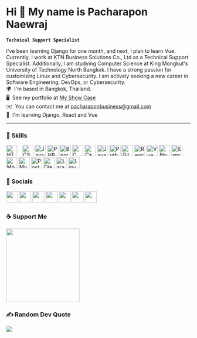 # Hi 👋 My name is Pacharapon Naewraj

**`Technical Support Specialist`**

I've been learning Django for one month, and next, I plan to learn Vue. Currently, I work at KTN Business Solutions Co., Ltd as a Technical Support Specialist. Additionally, I am studying Computer Science at King Mongkut's University of Technology North Bangkok. I have a strong passion for customizing Linux and Cybersecurity. I am actively seeking a new career in Software Engineering, DevOps, or Cybersecurity.<br>
🌍  I'm based in Bangkok, Thailand.<br>
🖥️  See my portfolio at [My Show Case](http://martdafuq.github.io)<br> 
✉️  You can contact me at [pacharaponbusiness@gmail.com](mailto:pacharaponbusiness@gmail.com)<br> 
🧠  I'm learning Django, React and Vue

---

### 🤹 Skills

<p align="left">
<img src="https://raw.githubusercontent.com/danielcranney/readme-generator/main/public/icons/skills/html5-colored.svg" width="30" alt="HTML5" style="padding-right:10px;" />
<img src="https://raw.githubusercontent.com/danielcranney/readme-generator/main/public/icons/skills/css3-colored.svg" width="30" alt="CSS3" />
<img src="https://raw.githubusercontent.com/danielcranney/readme-generator/main/public/icons/skills/javascript-colored.svg" width="30" alt="JavaScript" />
<img src="https://raw.githubusercontent.com/danielcranney/readme-generator/main/public/icons/skills/php-colored.svg" width="30" alt="PHP" />
<img src="https://raw.githubusercontent.com/danielcranney/readme-generator/main/public/icons/skills/bootstrap-colored.svg" width="30" alt="Bootstrap" />
<img src="https://raw.githubusercontent.com/danielcranney/readme-generator/main/public/icons/skills/c-colored.svg" width="30" alt="C" />
<img src="https://raw.githubusercontent.com/danielcranney/readme-generator/main/public/icons/skills/cplusplus-colored.svg" width="30" alt="C++" />
<img src="https://raw.githubusercontent.com/danielcranney/readme-generator/main/public/icons/skills/java-colored.svg" width="30" alt="Java" />
<img src="https://raw.githubusercontent.com/danielcranney/readme-generator/main/public/icons/skills/python-colored.svg" width="30" alt="Python" />
<img src="https://raw.githubusercontent.com/danielcranney/readme-generator/main/public/icons/skills/git-colored.svg" width="30" alt="Git" />
<img src="https://raw.githubusercontent.com/danielcranney/readme-generator/main/public/icons/skills/react-colored.svg" width="30" alt="React" />
<img src="https://raw.githubusercontent.com/danielcranney/readme-generator/main/public/icons/skills/vuejs-colored.svg" width="30" alt="Vue" />
<img src="https://raw.githubusercontent.com/danielcranney/readme-generator/main/public/icons/skills/nodejs-colored.svg" width="30" alt="NodeJS" />
<img src="https://raw.githubusercontent.com/danielcranney/readme-generator/main/public/icons/skills/express-colored.svg" width="30" alt="Express" />
<img src="https://raw.githubusercontent.com/danielcranney/readme-generator/main/public/icons/skills/mongodb-colored.svg" width="30" alt="MongoDB" />
<img src="https://raw.githubusercontent.com/danielcranney/readme-generator/main/public/icons/skills/mysql-colored.svg" width="30" alt="MySQL" />
<img src="https://raw.githubusercontent.com/danielcranney/readme-generator/main/public/icons/skills/postgresql-colored.svg" width="30" alt="PostgreSQL" />
<img src="https://raw.githubusercontent.com/danielcranney/readme-generator/main/public/icons/skills/django-colored.svg" width="30" alt="Django" />
<img src="https://raw.githubusercontent.com/danielcranney/readme-generator/main/public/icons/skills/laravel-colored.svg" width="30" alt="Laravel" />
<img src="https://cdn.jsdelivr.net/gh/devicons/devicon/icons/linux/linux-original.svg" width="30" alt="Linux" />

### 📱 Socials<p align="left"> <a href="https://www.dev.to/martdafuq" target="_blank" rel="noreferrer"><img src="https://raw.githubusercontent.com/danielcranney/readme-generator/main/public/icons/socials/devdotto.svg" width="32" height="32" /></a> <a href="https://discord.com/users/martdafuq" target="_blank" rel="noreferrer"><img src="https://raw.githubusercontent.com/danielcranney/readme-generator/main/public/icons/socials/discord.svg" width="32" height="32" /></a> <a href="https://www.github.com/martdafuq" target="_blank" rel="noreferrer"><img src="https://raw.githubusercontent.com/danielcranney/readme-generator/main/public/icons/socials/github.svg" width="32" height="32" /></a> <a href="https://www.linkedin.com/in/pacharapon-naewraj/" target="_blank" rel="noreferrer"><img src="https://raw.githubusercontent.com/danielcranney/readme-generator/main/public/icons/socials/linkedin.svg" width="32" height="32" /></a> <a href="http://www.medium.com/@martdafuq" target="_blank" rel="noreferrer"><img src="https://raw.githubusercontent.com/danielcranney/readme-generator/main/public/icons/socials/medium.svg" width="32" height="32" /></a> <a href="https://www.stackoverflow.com/users/13028899" target="_blank" rel="noreferrer"><img src="https://raw.githubusercontent.com/danielcranney/readme-generator/main/public/icons/socials/stackoverflow.svg" width="32" height="32" /></a> <a href="https://www.youtube.com/@martdafuq" target="_blank" rel="noreferrer"><img src="https://raw.githubusercontent.com/danielcranney/readme-generator/main/public/icons/socials/youtube.svg" width="32" height="32" /></a></p>

### ☕ Support Me

<a href="https://www.buymeacoffee.com/martdafuq"><img src="https://cdn.buymeacoffee.com/buttons/v2/default-yellow.png" width="200" /></a>

### ✍️ Random Dev Quote
![](https://quotes-github-readme.vercel.app/api?type=horizontal&theme=radical)

